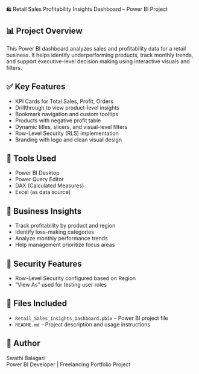 🛍️ Retail Sales Profitability Insights Dashboard – Power BI Project

## 📊 Project Overview
This Power BI dashboard analyzes sales and profitability data for a retail business. It helps identify underperforming products, track monthly trends, and support executive-level decision making using interactive visuals and filters.

## ✅ Key Features
- KPI Cards for Total Sales, Profit, Orders
- Drillthrough to view product-level insights
- Bookmark navigation and custom tooltips
- Products with negative profit table
- Dynamic titles, slicers, and visual-level filters
- Row-Level Security (RLS) implementation
- Branding with logo and clean visual design

## 🧰 Tools Used
- Power BI Desktop
- Power Query Editor
- DAX (Calculated Measures)
- Excel (as data source)

## 🧠 Business Insights
- Track profitability by product and region
- Identify loss-making categories
- Analyze monthly performance trends
- Help management prioritize focus areas

## 🔐 Security Features
- Row-Level Security configured based on Region
- “View As” used for testing user roles

## 📁 Files Included
- `Retail_Sales_Insights_Dashboard.pbix` – Power BI project file
- `README.md` – Project description and usage instructions

## 🧾 Author
Swathi Balagari  
Power BI Developer | Freelancing Portfolio Project
